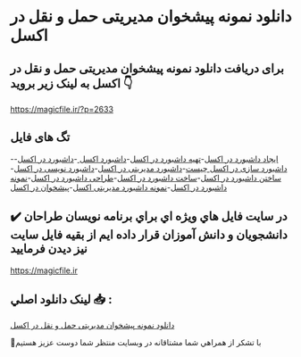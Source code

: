 # دانلود نمونه پیشخوان مدیریتی حمل و نقل در اکسل

## برای دریافت دانلود نمونه پیشخوان مدیریتی حمل و نقل در اکسل به لینک زیر بروید 👇

https://magicfile.ir/?p=2633

## تگ های فایل

-[ایجاد داشبورد در اکسل](https://magicfile.ir/product/%d9%86%d9%85%d9%88%d9%86%d9%87-%d9%be%db%8c%d8%b4%d8%ae%d9%88%d8%a7%d9%86-%d9%85%d8%af%db%8c%d8%b1%db%8c%d8%aa%db%8c-%d8%ad%d9%85%d9%84-%d9%88-%d9%86%d9%82%d9%84-%d8%af%d8%b1-%d8%a7%da%a9%d8%b3%d9%84/)-[تهیه داشبورد در اکسل](https://magicfile.ir/product/%d9%86%d9%85%d9%88%d9%86%d9%87-%d9%be%db%8c%d8%b4%d8%ae%d9%88%d8%a7%d9%86-%d9%85%d8%af%db%8c%d8%b1%db%8c%d8%aa%db%8c-%d8%ad%d9%85%d9%84-%d9%88-%d9%86%d9%82%d9%84-%d8%af%d8%b1-%d8%a7%da%a9%d8%b3%d9%84/)-[داشبورد اکسل ](https://magicfile.ir/product/%d9%86%d9%85%d9%88%d9%86%d9%87-%d9%be%db%8c%d8%b4%d8%ae%d9%88%d8%a7%d9%86-%d9%85%d8%af%db%8c%d8%b1%db%8c%d8%aa%db%8c-%d8%ad%d9%85%d9%84-%d9%88-%d9%86%d9%82%d9%84-%d8%af%d8%b1-%d8%a7%da%a9%d8%b3%d9%84/)-[داشبورد در اکسل](https://magicfile.ir/product/%d9%86%d9%85%d9%88%d9%86%d9%87-%d9%be%db%8c%d8%b4%d8%ae%d9%88%d8%a7%d9%86-%d9%85%d8%af%db%8c%d8%b1%db%8c%d8%aa%db%8c-%d8%ad%d9%85%d9%84-%d9%88-%d9%86%d9%82%d9%84-%d8%af%d8%b1-%d8%a7%da%a9%d8%b3%d9%84/)-[داشبورد سازی در اکسل چیست](https://magicfile.ir/product/%d9%86%d9%85%d9%88%d9%86%d9%87-%d9%be%db%8c%d8%b4%d8%ae%d9%88%d8%a7%d9%86-%d9%85%d8%af%db%8c%d8%b1%db%8c%d8%aa%db%8c-%d8%ad%d9%85%d9%84-%d9%88-%d9%86%d9%82%d9%84-%d8%af%d8%b1-%d8%a7%da%a9%d8%b3%d9%84/)-[داشبورد مدیریتی در اکسل](https://magicfile.ir/product/%d9%86%d9%85%d9%88%d9%86%d9%87-%d9%be%db%8c%d8%b4%d8%ae%d9%88%d8%a7%d9%86-%d9%85%d8%af%db%8c%d8%b1%db%8c%d8%aa%db%8c-%d8%ad%d9%85%d9%84-%d9%88-%d9%86%d9%82%d9%84-%d8%af%d8%b1-%d8%a7%da%a9%d8%b3%d9%84/)-[داشبورد نویسی در اکسل](https://magicfile.ir/product/%d9%86%d9%85%d9%88%d9%86%d9%87-%d9%be%db%8c%d8%b4%d8%ae%d9%88%d8%a7%d9%86-%d9%85%d8%af%db%8c%d8%b1%db%8c%d8%aa%db%8c-%d8%ad%d9%85%d9%84-%d9%88-%d9%86%d9%82%d9%84-%d8%af%d8%b1-%d8%a7%da%a9%d8%b3%d9%84/)-[ساختن داشبورد در اکسل](https://magicfile.ir/product/%d9%86%d9%85%d9%88%d9%86%d9%87-%d9%be%db%8c%d8%b4%d8%ae%d9%88%d8%a7%d9%86-%d9%85%d8%af%db%8c%d8%b1%db%8c%d8%aa%db%8c-%d8%ad%d9%85%d9%84-%d9%88-%d9%86%d9%82%d9%84-%d8%af%d8%b1-%d8%a7%da%a9%d8%b3%d9%84/)-[ساخت داشبورد در اکسل](https://magicfile.ir/product/%d9%86%d9%85%d9%88%d9%86%d9%87-%d9%be%db%8c%d8%b4%d8%ae%d9%88%d8%a7%d9%86-%d9%85%d8%af%db%8c%d8%b1%db%8c%d8%aa%db%8c-%d8%ad%d9%85%d9%84-%d9%88-%d9%86%d9%82%d9%84-%d8%af%d8%b1-%d8%a7%da%a9%d8%b3%d9%84/)-[طراحی داشبورد در اکسل](https://magicfile.ir/product/%d9%86%d9%85%d9%88%d9%86%d9%87-%d9%be%db%8c%d8%b4%d8%ae%d9%88%d8%a7%d9%86-%d9%85%d8%af%db%8c%d8%b1%db%8c%d8%aa%db%8c-%d8%ad%d9%85%d9%84-%d9%88-%d9%86%d9%82%d9%84-%d8%af%d8%b1-%d8%a7%da%a9%d8%b3%d9%84/)-[نمونه داشبورد در اکسل](https://magicfile.ir/product/%d9%86%d9%85%d9%88%d9%86%d9%87-%d9%be%db%8c%d8%b4%d8%ae%d9%88%d8%a7%d9%86-%d9%85%d8%af%db%8c%d8%b1%db%8c%d8%aa%db%8c-%d8%ad%d9%85%d9%84-%d9%88-%d9%86%d9%82%d9%84-%d8%af%d8%b1-%d8%a7%da%a9%d8%b3%d9%84/)-[نمونه داشبورد مدیریتی اکسل](https://magicfile.ir/product/%d9%86%d9%85%d9%88%d9%86%d9%87-%d9%be%db%8c%d8%b4%d8%ae%d9%88%d8%a7%d9%86-%d9%85%d8%af%db%8c%d8%b1%db%8c%d8%aa%db%8c-%d8%ad%d9%85%d9%84-%d9%88-%d9%86%d9%82%d9%84-%d8%af%d8%b1-%d8%a7%da%a9%d8%b3%d9%84/)-[پیشخوان در اکسل](https://magicfile.ir/product/%d9%86%d9%85%d9%88%d9%86%d9%87-%d9%be%db%8c%d8%b4%d8%ae%d9%88%d8%a7%d9%86-%d9%85%d8%af%db%8c%d8%b1%db%8c%d8%aa%db%8c-%d8%ad%d9%85%d9%84-%d9%88-%d9%86%d9%82%d9%84-%d8%af%d8%b1-%d8%a7%da%a9%d8%b3%d9%84/)

## ✔️ در سايت فايل هاي ويژه اي براي برنامه نويسان طراحان دانشجويان و دانش آموزان قرار داده ايم از بقيه فايل سايت نيز ديدن فرماييد

https://magicfile.ir


## لينک دانلود اصلي 📥 :

[دانلود نمونه پیشخوان مدیریتی حمل و نقل در اکسل](https://magicfile.ir/product/%d9%86%d9%85%d9%88%d9%86%d9%87-%d9%be%db%8c%d8%b4%d8%ae%d9%88%d8%a7%d9%86-%d9%85%d8%af%db%8c%d8%b1%db%8c%d8%aa%db%8c-%d8%ad%d9%85%d9%84-%d9%88-%d9%86%d9%82%d9%84-%d8%af%d8%b1-%d8%a7%da%a9%d8%b3%d9%84/) 


🙏با تشکر از همراهي شما مشتاقانه در وبسایت منتظر شما دوست عزیز هستیم

